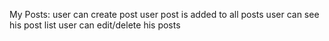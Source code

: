 My Posts:
user can create post
user post is added to all posts
user can see his post list
user can edit/delete his posts
